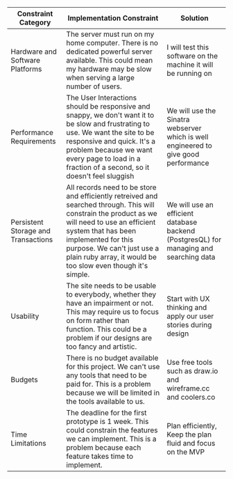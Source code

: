 | Constraint Category  | Implementation Constraint | Solution |
| ------------- | ------------- | --------- |
| Hardware and Software Platforms | The server must run on my home computer. There is no dedicated powerful server available. This could mean my hardware may be slow when serving a large number of users. | I will test this software on the machine it will be running on|
| Performance Requirements | The User Interactions should be responsive and snappy, we don't want it to be slow and frustrating to use. We want the site to be responsive and quick. It's a problem because we want every page to load in a fraction of a second, so it doesn't feel sluggish | We will use the Sinatra webserver which is well engineered to give good performance |
| Persistent Storage and Transactions | All records need to be store and efficiently retreived and searched through. This will constrain the product as we will need to use an efficient system that has been implemented for this purpose. We can't just use a plain ruby array, it would be too slow even though it's simple. | We will use an efficient database backend (PostgresQL) for managing and searching data |
| Usability | The site needs to be usable to everybody, whether they have an impairment or not. This may require us to focus on form rather than function. This could be a problem if our designs are too fancy and artistic. | Start with UX thinking and apply our user stories during design |
| Budgets | There is no budget available for this project. We can't use any tools that need to be paid for. This is a problem because we will be limited in the tools available to us. | Use free tools such as draw.io and wireframe.cc and coolers.co |
| Time Limitations | The deadline for the first prototype is 1 week. This could constrain the features we can implement. This is a problem  because each feature takes time to implement. | Plan efficiently, Keep the plan fluid and focus on the MVP |
